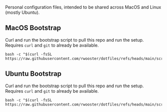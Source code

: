 Personal configuration files, intended to be shared across MacOS and Linux (mostly Ubuntu).


## MacOS Bootstrap

Curl and run the bootstrap script to pull this repo and run the setup. Requires `curl` and `git` to already be available.
```
bash -c "$(curl -fsSL https://raw.githubusercontent.com/rwooster/dotfiles/refs/heads/main/scripts/bootstrap_macos.sh)"
```

## Ubuntu Bootstrap

Curl and run the bootstrap script to pull this repo and run the setup. Requires `curl` and `git` to already be available.
```
bash -c "$(curl -fsSL https://raw.githubusercontent.com/rwooster/dotfiles/refs/heads/main/scripts/bootstrap_ubuntu.sh)"
```
